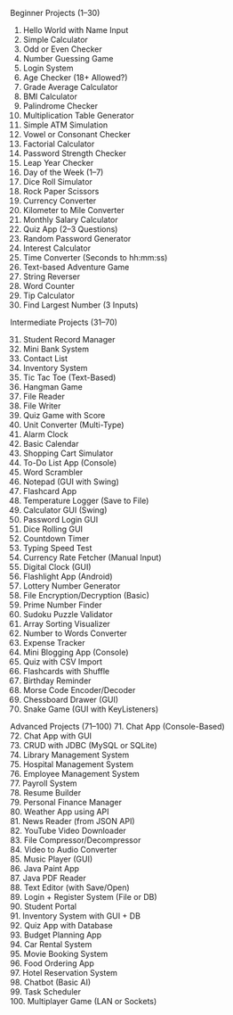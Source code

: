 Beginner Projects (1–30)
1. Hello World with Name Input  
2. Simple Calculator  
3. Odd or Even Checker  
4. Number Guessing Game  
5. Login System  
6. Age Checker (18+ Allowed?)  
7. Grade Average Calculator  
8. BMI Calculator  
9. Palindrome Checker  
10. Multiplication Table Generator  
11. Simple ATM Simulation  
12. Vowel or Consonant Checker  
13. Factorial Calculator  
14. Password Strength Checker  
15. Leap Year Checker  
16. Day of the Week (1–7)  
17. Dice Roll Simulator  
18. Rock Paper Scissors  
19. Currency Converter  
20. Kilometer to Mile Converter  
21. Monthly Salary Calculator  
22. Quiz App (2–3 Questions)  
23. Random Password Generator  
24. Interest Calculator  
25. Time Converter (Seconds to hh:mm:ss)  
26. Text-based Adventure Game  
27. String Reverser  
28. Word Counter  
29. Tip Calculator  
30. Find Largest Number (3 Inputs)  

Intermediate Projects (31–70)

31. Student Record Manager  
32. Mini Bank System  
33. Contact List  
34. Inventory System  
35. Tic Tac Toe (Text-Based)  
36. Hangman Game  
37. File Reader  
38. File Writer  
39. Quiz Game with Score  
40. Unit Converter (Multi-Type)  
41. Alarm Clock  
42. Basic Calendar  
43. Shopping Cart Simulator  
44. To-Do List App (Console)  
45. Word Scrambler  
46. Notepad (GUI with Swing)  
47. Flashcard App  
48. Temperature Logger (Save to File)  
49. Calculator GUI (Swing)  
50. Password Login GUI  
51. Dice Rolling GUI  
52. Countdown Timer  
53. Typing Speed Test  
54. Currency Rate Fetcher (Manual Input)  
55. Digital Clock (GUI)  
56. Flashlight App (Android)  
57. Lottery Number Generator  
58. File Encryption/Decryption (Basic)  
59. Prime Number Finder  
60. Sudoku Puzzle Validator  
61. Array Sorting Visualizer  
62. Number to Words Converter  
63. Expense Tracker  
64. Mini Blogging App (Console)  
65. Quiz with CSV Import  
66. Flashcards with Shuffle  
67. Birthday Reminder  
68. Morse Code Encoder/Decoder  
69. Chessboard Drawer (GUI)  
70. Snake Game (GUI with KeyListeners)  

Advanced Projects (71–100)
71. Chat App (Console-Based)  
72. Chat App with GUI  
73. CRUD with JDBC (MySQL or SQLite)  
74. Library Management System  
75. Hospital Management System  
76. Employee Management System  
77. Payroll System  
78. Resume Builder  
79. Personal Finance Manager  
80. Weather App using API  
81. News Reader (from JSON API)  
82. YouTube Video Downloader  
83. File Compressor/Decompressor  
84. Video to Audio Converter  
85. Music Player (GUI)  
86. Java Paint App  
87. Java PDF Reader  
88. Text Editor (with Save/Open)  
89. Login + Register System (File or DB)  
90. Student Portal  
91. Inventory System with GUI + DB  
92. Quiz App with Database  
93. Budget Planning App  
94. Car Rental System  
95. Movie Booking System  
96. Food Ordering App  
97. Hotel Reservation System  
98. Chatbot (Basic AI)  
99. Task Scheduler  
100. Multiplayer Game (LAN or Sockets)
